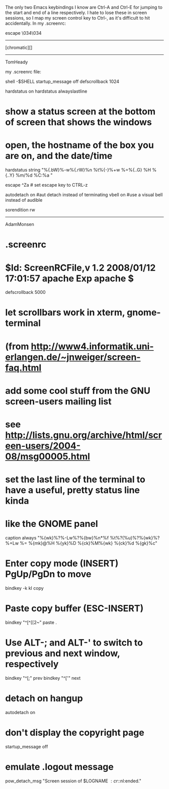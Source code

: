 The only two Emacs keybindings I know are Ctrl-A and Ctrl-E for jumping to the start and end of a line respectively.  I hate to lose these in screen sessions, so I map my screen control key to Ctrl-\, as it's difficult to hit accidentally.  In my .screenrc:

  escape \034\034

---

 [chromatic][]

---

TomHeady

my .screenrc file:

 shell -$SHELL
 startup_message off
 defscrollback 1024

 hardstatus on
 hardstatus alwayslastline
 # show a status screen at the bottom of screen that shows the windows
 # open, the hostname of the box you are on, and the date/time
 hardstatus string "%{.bW}%-w%{.rW}%n %t%{-}%+w %=%{..G} %H %{..Y} %m/%d %C:%a "

 escape ^Za          # set escape key to CTRL-z

 autodetach on       #aut detach instead of terminating
 vbell on            #use a visual bell instead of audible

 sorendition rw 

---

AdamMonsen

 # .screenrc
 # $Id: ScreenRCFile,v 1.2 2008/01/12 17:01:57 apache Exp apache $

 defscrollback 5000

 # let scrollbars work in xterm, gnome-terminal
 # (from http://www4.informatik.uni-erlangen.de/~jnweiger/screen-faq.html

 # add some cool stuff from the GNU screen-users mailing list
 # see http://lists.gnu.org/archive/html/screen-users/2004-08/msg00005.html

 # set the last line of the terminal to have a useful, pretty status line kinda
 # like the GNOME panel
 caption always "%{wk}%?%-Lw%?%{bw}%n*%f %t%?(%u)%?%{wk}%?%+Lw %= %{mk}@%H %{yk}%D %{ck}%M%{wk} %{ck}%d %{gk}%c"

 # Enter copy mode (INSERT) PgUp/PgDn to move
 bindkey -k kI copy

 # Paste copy buffer (ESC-INSERT)
 bindkey "^[^[[2~" paste .

 # Use ALT-; and ALT-' to switch to previous and next window, respectively
 bindkey "^[;" prev
 bindkey "^['" next

 # detach on hangup
 autodetach on

 # don't display the copyright page
 startup_message off

 # emulate .logout message
 pow_detach_msg "Screen session of $LOGNAME $:cr:$:nl:ended."
